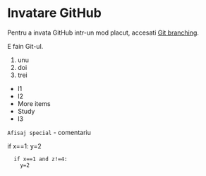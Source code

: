 # Invatare GitHub

Pentru a invata GitHub intr-un mod placut, accesati [Git branching](learngitbranching.js.org).

E fain Git-ul.

1. unu
1. doi
1. trei

- l1
- l2
- More items
- Study
- l3

`Afisaj special` - comentariu

if x==1:
  y=2

      if x==1 and z!=4:
        y=2
